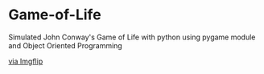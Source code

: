 # Game-of-Life
Simulated John Conway's Game of Life with python using pygame module and Object Oriented Programming

<a href="https://imgflip.com/gif/4d2946">via Imgflip</a>
